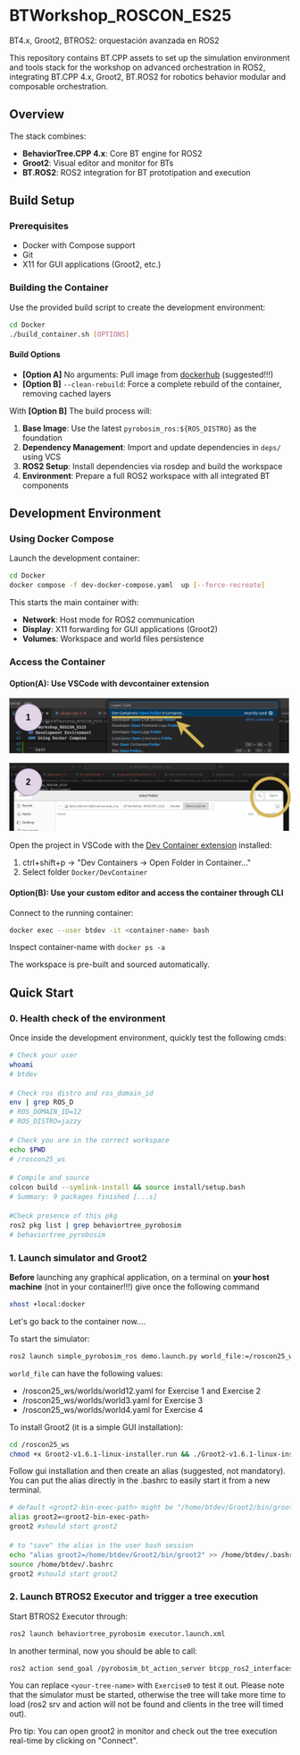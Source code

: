 # BTWorkshop_ROSCON_ES25

BT4.x, Groot2, BTROS2: orquestación avanzada en ROS2

This repository contains BT.CPP assets to set up the simulation environment and tools stack for the workshop on advanced orchestration in ROS2, integrating BT.CPP 4.x, Groot2, BT.ROS2 for robotics behavior modular and composable orchestration.

## Overview

The stack combines:
- **BehaviorTree.CPP 4.x**: Core BT engine for ROS2
- **Groot2**: Visual editor and monitor for BTs
- **BT.ROS2**: ROS2 integration for BT prototipation and execution

## Build Setup

### Prerequisites

- Docker with Compose support
- Git
- X11 for GUI applications (Groot2, etc.)

### Building the Container

Use the provided build script to create the development environment:

```bash
cd Docker
./build_container.sh [OPTIONS]
```

#### Build Options

- **[Option A]** No arguments: Pull image from [dockerhub](https://hub.docker.com/r/deviseut/btroscon_es) (suggested!!!)
- **[Option B]** `--clean-rebuild`: Force a complete rebuild of the container, removing cached layers

With **[Option B]**
The build process will:
1. **Base Image**: Use the latest `pyrobosim_ros:${ROS_DISTRO}` as the foundation
2. **Dependency Management**: Import and update dependencies in `deps/` using VCS
3. **ROS2 Setup**: Install dependencies via rosdep and build the workspace
4. **Environment**: Prepare a full ROS2 workspace with all integrated BT components

## Development Environment

### Using Docker Compose

Launch the development container:

```bash
cd Docker
docker compose -f dev-docker-compose.yaml  up [--force-recreate]
```

This starts the main container with:
- **Network**: Host mode for ROS2 communication
- **Display**: X11 forwarding for GUI applications (Groot2)
- **Volumes**: Workspace and world files persistence

### Access the Container

#### Option(A): Use VSCode with devcontainer extension

![VSCode DevContainer](images/devconfinal.png)

Open the project in VSCode with the [Dev Container extension](https://marketplace.visualstudio.com/items?itemName=ms-vscode-remote.remote-containers) installed:

1. ctrl+shift+p -> "Dev Containers -> Open Folder in Container..."
2. Select folder `Docker/DevContainer`


#### Option(B): Use your custom editor and access the container through CLI
Connect to the running container:

```bash
docker exec --user btdev -it <container-name> bash
```

Inspect container-name with `docker ps -a`

The workspace is pre-built and sourced automatically.

## Quick Start

### 0. Health check of the environment
Once inside the development environment, quickly test the following cmds:

```bash
# Check your user 
whoami 
# btdev

# Check ros distro and ros_domain_id
env | grep ROS_D 
# ROS_DOMAIN_ID=12
# ROS_DISTRO=jazzy

# Check you are in the correct workspace
echo $PWD
# /roscon25_ws

# Compile and source
colcon build --symlink-install && source install/setup.bash
# Summary: 9 packages finished [...s]

#Check presence of this pkg
ros2 pkg list | grep behaviortree_pyrobosim
# behaviortree_pyrobosim
```

### 1. Launch simulator and Groot2

**Before** launching any graphical application, on a terminal on **your host machine** (not in your container!!!) give once the following command

```bash
xhost +local:docker
```

Let's go back to the container now....

To start the simulator:

```bash
ros2 launch simple_pyrobosim_ros demo.launch.py world_file:=/roscon25_ws/worlds/world12.yaml
```

`world_file` can have the following values:
- /roscon25_ws/worlds/world12.yaml for Exercise 1 and Exercise 2
- /roscon25_ws/worlds/world3.yaml for Exercise 3
- /roscon25_ws/worlds/world4.yaml for Exercise 4 


To install Groot2 (it is a simple GUI installation):
```bash
cd /roscon25_ws
chmod +x Groot2-v1.6.1-linux-installer.run && ./Groot2-v1.6.1-linux-installer.run
```
Follow gui installation and then create an alias (suggested, not mandatory).
You can put the alias directly in the .bashrc to easily start it from a new terminal.
```bash
# default <groot2-bin-exec-path> might be "/home/btdev/Groot2/bin/groot2"
alias groot2=<groot2-bin-exec-path> 
groot2 #should start groot2

# to "save" the alias in the user bash session
echo "alias groot2=/home/btdev/Groot2/bin/groot2" >> /home/btdev/.bashrc 
source /home/btdev/.bashrc
groot2 #should start groot2
```

### 2. Launch BTROS2 Executor and trigger a tree execution

Start BTROS2 Executor through:
```bash
ros2 launch behaviortree_pyrobosim executor.launch.xml
```

In another terminal, now you should be able to call:
```bash
ros2 action send_goal /pyrobosim_bt_action_server btcpp_ros2_interfaces/action/ExecuteTree "{target_tree: '<your-tree-name>'}"
```

You can replace `<your-tree-name>` with `Exercise0` to test it out.
Please note that the simulator must be started, otherwise the tree will take more time to load (ros2 srv and action will not be found and clients in the tree will timed out).

Pro tip:
You can open groot2 in monitor and check out the tree execution real-time by clicking on "Connect".